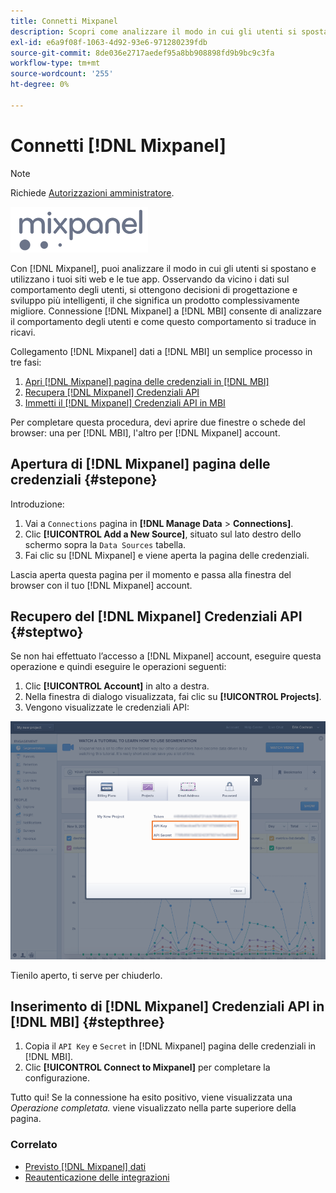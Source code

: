 ```yaml
---
title: Connetti Mixpanel
description: Scopri come analizzare il modo in cui gli utenti si spostano e utilizzano i tuoi siti web e le tue app.
exl-id: e6a9f08f-1063-4d92-93e6-971280239fdb
source-git-commit: 8de036e2717aedef95a8bb908898fd9b9bc9c3fa
workflow-type: tm+mt
source-wordcount: '255'
ht-degree: 0%

---
```


# Connetti [!DNL Mixpanel]

>[!NOTE]
>
>Richiede [Autorizzazioni amministratore](../../../administrator/user-management/user-management.md).

![](../../../assets/Mixpanel_logo.png)

Con [!DNL Mixpanel], puoi analizzare il modo in cui gli utenti si spostano e utilizzano i tuoi siti web e le tue app. Osservando da vicino i dati sul comportamento degli utenti, si ottengono decisioni di progettazione e sviluppo più intelligenti, il che significa un prodotto complessivamente migliore. Connessione [!DNL Mixpanel] a [!DNL MBI] consente di analizzare il comportamento degli utenti e come questo comportamento si traduce in ricavi.

Collegamento [!DNL Mixpanel] dati a [!DNL MBI] un semplice processo in tre fasi:

1. [Apri [!DNL Mixpanel] pagina delle credenziali in [!DNL MBI]](#stepone)
1. [Recupera [!DNL Mixpanel] Credenziali API](#steptwo)
1. [Immetti il [!DNL Mixpanel] Credenziali API in MBI](#stepthree)

Per completare questa procedura, devi aprire due finestre o schede del browser: una per [!DNL MBI], l&#39;altro per [!DNL Mixpanel] account.

## Apertura di [!DNL Mixpanel] pagina delle credenziali {#stepone}

Introduzione:

1. Vai a `Connections` pagina in **[!DNL Manage Data** > **Connections]**.
1. Clic **[!UICONTROL Add a New Source]**, situato sul lato destro dello schermo sopra la `Data Sources` tabella.
1. Fai clic su [!DNL Mixpanel] e viene aperta la pagina delle credenziali.

Lascia aperta questa pagina per il momento e passa alla finestra del browser con il tuo [!DNL Mixpanel] account.

## Recupero del [!DNL Mixpanel] Credenziali API {#steptwo}

Se non hai effettuato l’accesso a [!DNL Mixpanel] account, eseguire questa operazione e quindi eseguire le operazioni seguenti:

1. Clic **[!UICONTROL Account]** in alto a destra.
1. Nella finestra di dialogo visualizzata, fai clic su **[!UICONTROL Projects]**.
1. Vengono visualizzate le credenziali API:

![Recupero credenziali API Mixpanel](../../../assets/Mixpanel_API_creds.png)

Tienilo aperto, ti serve per chiuderlo.

## Inserimento di [!DNL Mixpanel] Credenziali API in [!DNL MBI] {#stepthree}

1. Copia il `API Key` e `Secret` in [!DNL Mixpanel] pagina delle credenziali in [!DNL MBI].
1. Clic **[!UICONTROL Connect to Mixpanel]** per completare la configurazione.

Tutto qui! Se la connessione ha esito positivo, viene visualizzata una _Operazione completata._ viene visualizzato nella parte superiore della pagina.

### Correlato

* [Previsto [!DNL Mixpanel] dati](../integrations/mixpanel-data.md)
* [Reautenticazione delle integrazioni](https://experienceleague.adobe.com/docs/commerce-knowledge-base/kb/how-to/mbi-reauthenticating-integrations.html?lang=en)
